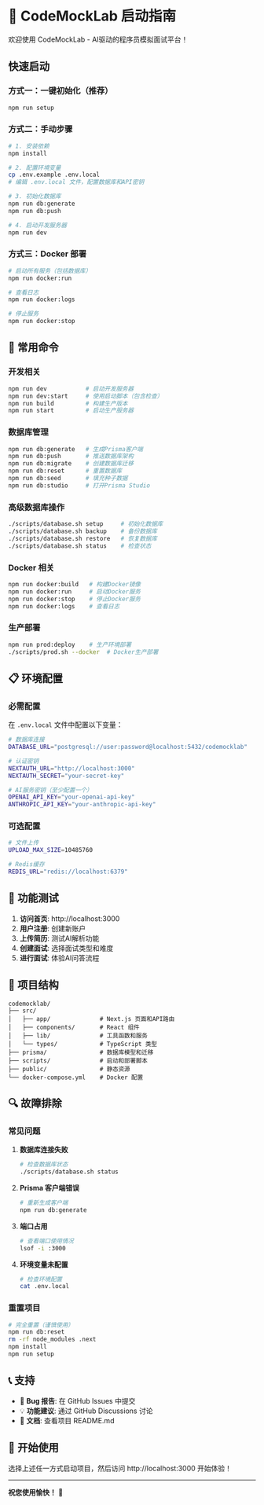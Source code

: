# 🚀 CodeMockLab 启动指南

欢迎使用 CodeMockLab - AI驱动的程序员模拟面试平台！

## 快速启动

### 方式一：一键初始化（推荐）
```bash
npm run setup
```

### 方式二：手动步骤
```bash
# 1. 安装依赖
npm install

# 2. 配置环境变量
cp .env.example .env.local
# 编辑 .env.local 文件，配置数据库和API密钥

# 3. 初始化数据库
npm run db:generate
npm run db:push

# 4. 启动开发服务器
npm run dev
```

### 方式三：Docker 部署
```bash
# 启动所有服务（包括数据库）
npm run docker:run

# 查看日志
npm run docker:logs

# 停止服务
npm run docker:stop
```

## 🔧 常用命令

### 开发相关
```bash
npm run dev           # 启动开发服务器
npm run dev:start     # 使用启动脚本（包含检查）
npm run build         # 构建生产版本
npm run start         # 启动生产服务器
```

### 数据库管理
```bash
npm run db:generate   # 生成Prisma客户端
npm run db:push       # 推送数据库架构
npm run db:migrate    # 创建数据库迁移
npm run db:reset      # 重置数据库
npm run db:seed       # 填充种子数据
npm run db:studio     # 打开Prisma Studio
```

### 高级数据库操作
```bash
./scripts/database.sh setup     # 初始化数据库
./scripts/database.sh backup    # 备份数据库
./scripts/database.sh restore   # 恢复数据库
./scripts/database.sh status    # 检查状态
```

### Docker 相关
```bash
npm run docker:build   # 构建Docker镜像
npm run docker:run     # 启动Docker服务
npm run docker:stop    # 停止Docker服务
npm run docker:logs    # 查看日志
```

### 生产部署
```bash
npm run prod:deploy    # 生产环境部署
./scripts/prod.sh --docker  # Docker生产部署
```

## 📋 环境配置

### 必需配置
在 `.env.local` 文件中配置以下变量：

```bash
# 数据库连接
DATABASE_URL="postgresql://user:password@localhost:5432/codemocklab"

# 认证密钥
NEXTAUTH_URL="http://localhost:3000"
NEXTAUTH_SECRET="your-secret-key"

# AI服务密钥（至少配置一个）
OPENAI_API_KEY="your-openai-api-key"
ANTHROPIC_API_KEY="your-anthropic-api-key"
```

### 可选配置
```bash
# 文件上传
UPLOAD_MAX_SIZE=10485760

# Redis缓存
REDIS_URL="redis://localhost:6379"
```

## 🎯 功能测试

1. **访问首页**: http://localhost:3000
2. **用户注册**: 创建新账户
3. **上传简历**: 测试AI解析功能
4. **创建面试**: 选择面试类型和难度
5. **进行面试**: 体验AI问答流程

## 📁 项目结构

```
codemocklab/
├── src/
│   ├── app/              # Next.js 页面和API路由
│   ├── components/       # React 组件
│   ├── lib/              # 工具函数和服务
│   └── types/            # TypeScript 类型
├── prisma/               # 数据库模型和迁移
├── scripts/              # 启动和部署脚本
├── public/               # 静态资源
└── docker-compose.yml    # Docker 配置
```

## 🔍 故障排除

### 常见问题

1. **数据库连接失败**
   ```bash
   # 检查数据库状态
   ./scripts/database.sh status
   ```

2. **Prisma 客户端错误**
   ```bash
   # 重新生成客户端
   npm run db:generate
   ```

3. **端口占用**
   ```bash
   # 查看端口使用情况
   lsof -i :3000
   ```

4. **环境变量未配置**
   ```bash
   # 检查环境配置
   cat .env.local
   ```

### 重置项目
```bash
# 完全重置（谨慎使用）
npm run db:reset
rm -rf node_modules .next
npm install
npm run setup
```

## 📞 支持

- 🐛 **Bug 报告**: 在 GitHub Issues 中提交
- 💡 **功能建议**: 通过 GitHub Discussions 讨论
- 📖 **文档**: 查看项目 README.md

## 🎉 开始使用

选择上述任一方式启动项目，然后访问 http://localhost:3000 开始体验！

---
**祝您使用愉快！** 🚀